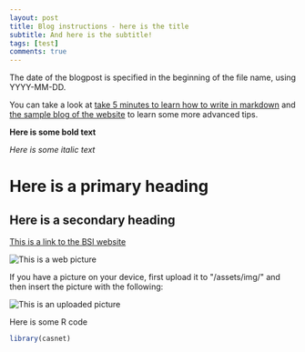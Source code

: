 ```yaml
---
layout: post
title: Blog instructions - here is the title
subtitle: And here is the subtitle!
tags: [test]
comments: true
---
```


The date of the blogpost is specified in the beginning of the file name, using YYYY-MM-DD.

You can take a look at [take 5 minutes to learn how to write in markdown](https://markdowntutorial.com/) and [the sample blog of the website](https://raw.githubusercontent.com/daattali/beautiful-jekyll/master/_posts/2020-02-28-sample-markdown.md) to learn some more advanced tips.

**Here is some bold text**

*Here is some italic text*

# Here is a primary heading

## Here is a secondary heading

[This is a link to the BSI website](https://www.ru.nl/en/bsi)

![This is a web picture](https://beautifuljekyll.com/assets/img/crepe.jpg)

If you have a picture on your device, first upload it to "/assets/img/" and then insert the picture with the following: 

![This is an uploaded picture](/assets/img/crepe.jpg)

Here is some R code
```R
library(casnet)
```